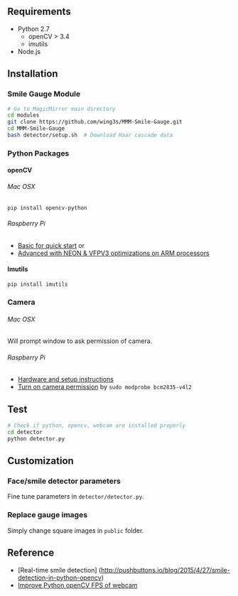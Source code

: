 

## Requirements
- Python 2.7
  - openCV > 3.4
  - imutils
- Node.js

## Installation
### Smile Gauge Module
```bash
# Go to MagicMirror main directory
cd modules
git clone https://github.com/wing3s/MMM-Smile-Gauge.git
cd MMM-Smile-Gauge
bash detector/setup.sh  # Download Haar cascade data
```

### Python Packages
#### openCV
###### Mac OSX
```pip install opencv-python```
###### Raspberry Pi
- [Basic for quick start](https://www.pyimagesearch.com/2017/09/04/raspbian-stretch-install-opencv-3-python-on-your-raspberry-pi)
or
- [Advanced with NEON & VFPV3 optimizations on ARM processors](https://www.pyimagesearch.com/2017/10/09/optimizing-opencv-on-the-raspberry-pi)

#### Imutils
```pip install imutils```

### Camera
###### Mac OSX
Will prompt window to ask permission of camera.
###### Raspberry Pi
- [Hardware and setup instructions](https://thepihut.com/blogs/raspberry-pi-tutorials/16021420-how-to-install-use-the-raspberry-pi-camera)
- [Turn on camera permission](https://stackoverflow.com/questions/51645531/error-displaying-video-stream-using-opencv-on-raspberry-pi) by `sudo modprobe bcm2835-v4l2`


## Test
```bash
# Check if python, opencv, webcam are installed properly
cd detector
python detector.py
```

## Customization
### Face/smile detector parameters
  Fine tune parameters in `detector/detector.py`.
### Replace gauge images
  Simply change square images in `public` folder.


## Reference
- [Real-time smile detection]
(http://pushbuttons.io/blog/2015/4/27/smile-detection-in-python-opencv)
- [Improve Python openCV FPS of webcam](https://www.pyimagesearch.com/2015/12/21/increasing-webcam-fps-with-python-and-opencv/)
